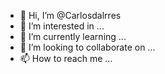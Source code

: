 - 👋 Hi, I’m @Carlosdalrres
- 👀 I’m interested in ...
- 🌱 I’m currently learning ...
- 💞️ I’m looking to collaborate on ...
- 📫 How to reach me ...

<!---
Carlosdalrres/Carlosdalrres is a ✨ special ✨ repository because its `README.md` (this file) appears on your GitHub profile.
You can click the Preview link to take a look at your changes.
--->
